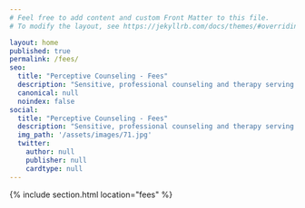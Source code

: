 ```yaml
---
# Feel free to add content and custom Front Matter to this file.
# To modify the layout, see https://jekyllrb.com/docs/themes/#overriding-theme-defaults

layout: home
published: true
permalink: /fees/
seo:
  title: "Perceptive Counseling - Fees"
  description: "Sensitive, professional counseling and therapy serving the Portland area."
  canonical: null
  noindex: false
social:
  title: "Perceptive Counseling - Fees"
  description: "Sensitive, professional counseling and therapy serving the Portland area."
  img_path: '/assets/images/71.jpg'
  twitter:
    author: null
    publisher: null
    cardtype: null
---
```


{% include section.html location="fees" %}
